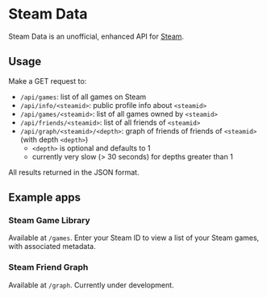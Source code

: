# Steam Data
Steam Data is an unofficial, enhanced API for [Steam](http://www.steampowered.com/).

## Usage
Make a GET request to:
* `/api/games`: list of all games on Steam
* `/api/info/<steamid>`: public profile info about `<steamid>`
* `/api/games/<steamid>`: list of all games owned by `<steamid>`
* `/api/friends/<steamid>`: list of all friends of `<steamid>`
* `/api/graph/<steamid>/<depth>`: graph of friends of friends of `<steamid>` (with depth `<depth>`)
  * `<depth>` is optional and defaults to 1
  * currently very slow (> 30 seconds) for depths greater than 1

All results returned in the JSON format.

## Example apps

### Steam Game Library
Available at `/games`. Enter your Steam ID to view a list of your Steam games, with
associated metadata.

### Steam Friend Graph
Available at `/graph`. Currently under development.